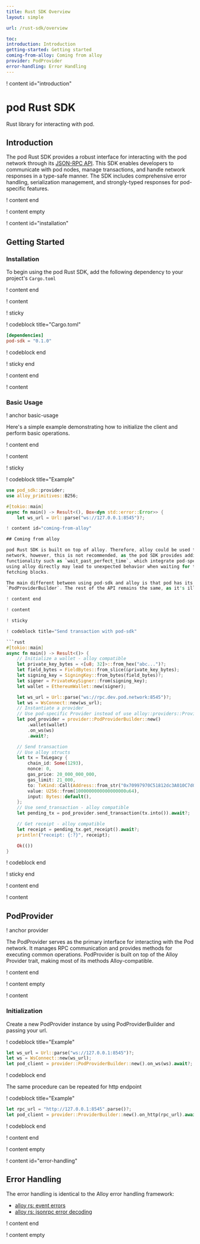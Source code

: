 ```yaml
---
title: Rust SDK Overview
layout: simple

url: /rust-sdk/overview

toc:
introduction: Introduction
getting-started: Getting started
coming-from-alloy: Coming from alloy
provider: PodProvider
error-handling: Error Handling
---
```


! content id="introduction"

# pod Rust SDK

Rust library for interacting with pod.

## Introduction

The pod Rust SDK provides a robust interface for interacting with the pod network through its [JSON-RPC API](/reference/rpc-api). This SDK enables developers to communicate with pod nodes, manage transactions, and handle network responses in a type-safe manner. The SDK includes comprehensive error handling, serialization management, and strongly-typed responses for pod-specific features.

! content end

! content empty

! content id="installation"

## Getting Started

### Installation

To begin using the pod Rust SDK, add the following dependency to your project's `Cargo.toml`

! content end

! content

! sticky

! codeblock title="Cargo.toml"

```toml
[dependencies]
pod-sdk = "0.1.0"
```

! codeblock end

! sticky end

! content end

! content

### Basic Usage

! anchor basic-usage

Here's a simple example demonstrating how to initialize the client and perform basic operations.

! content end

! content

! sticky

! codeblock title="Example"

```rust
use pod_sdk::provider;
use alloy_primitives::B256;

#[tokio::main]
async fn main() -> Result<(), Box<dyn std::error::Error>> {
    let ws_url = Url::parse("ws://127.0.0.1:8545")?;

! content id="coming-from-alloy"

## Coming from alloy

pod Rust SDK is built on top of alloy. Therefore, alloy could be used to interact with the pod
network, however, this is not recommended, as the pod SDK provides additional essential
functionality such as `wait_past_perfect_time`, which integrate pod-specific features. Additionally,
using alloy directly may lead to unexpected behavior when waiting for transaction confirmations or
fetching blocks.

The main different between using pod-sdk and alloy is that pod has its own ProviderBuilder, called
`PodProviderBuilder`. The rest of the API remains the same, as it's illustrated in the example.

! content end

! content

! sticky

! codeblock title="Send transaction with pod-sdk"

```rust
#[tokio::main]
async fn main() -> Result<()> {
    // Initialize a wallet - alloy compatible
    let private_key_bytes = <[u8; 32]>::from_hex("abc...")?;
    let field_bytes = FieldBytes::from_slice(&private_key_bytes);
    let signing_key = SigningKey::from_bytes(field_bytes)?;
    let signer = PrivateKeySigner::from(signing_key);
    let wallet = EthereumWallet::new(signer);

    let ws_url = Url::parse("ws://rpc.dev.pod.network:8545")?;
    let ws = WsConnect::new(ws_url);
    // Instantiate a provider
    // Use pod-specific Provider instead of use alloy::providers::ProviderBuilder
    let pod_provider = provider::PodProviderBuilder::new()
        .wallet(wallet)
        .on_ws(ws)
        .await?;

    // Send transaction
    // Use alloy structs
    let tx = TxLegacy {
        chain_id: Some(1293),
        nonce: 0,
        gas_price: 20_000_000_000,
        gas_limit: 21_000,
        to: TxKind::Call(Address::from_str("0x70997970C51812dc3A010C7d01b50e0d17dc79C8").unwrap()),
        value: U256::from(1000000000000000000u64),
        input: Bytes::default(),
    };
    // Use send_transaction - alloy compatible
    let pending_tx = pod_provider.send_transaction(tx.into()).await?;

    // Get receipt - alloy compatible
    let receipt = pending_tx.get_receipt().await?;
    println!("receipt: {:?}", receipt);

    Ok(())
}
```

! codeblock end

! sticky end

! content end

! content

## PodProvider

! anchor provider

The PodProvider serves as the primary interface for interacting with the Pod network. It manages RPC communication and provides methods for executing common operations. PodProvider is built on top of the Alloy Provider trait, making most of its methods Alloy-compatible.

! content end

! content empty

! content

### Initialization

Create a new PodProvider instance by using PodProviderBuilder and passing your url.

! codeblock title="Example"

```rust
let ws_url = Url::parse("ws://127.0.0.1:8545")?;
let ws = WsConnect::new(ws_url);
let pod_client = provider::PodProviderBuilder::new().on_ws(ws).await?;
```

! codeblock end

The same procedure can be repeated for http endpoint

! codeblock title="Example"

```rust
let rpc_url = "http://127.0.0.1:8545".parse()?;
let pod_client = provider::ProviderBuilder::new().on_http(rpc_url).await?;
```

! codeblock end

! content end

! content empty

! content id="error-handling"

## Error Handling

The error handling is identical to the Alloy error handling framework:

- [alloy rs: event errors](https://github.com/alloy-rs/examples/blob/main/examples/sol-macro/examples/events_errors.rs)
- [alloy rs: jsonrpc error decoding](https://github.com/alloy-rs/examples/blob/main/examples/contracts/examples/jsonrpc_error_decoding.rs)

! content end

! content empty
